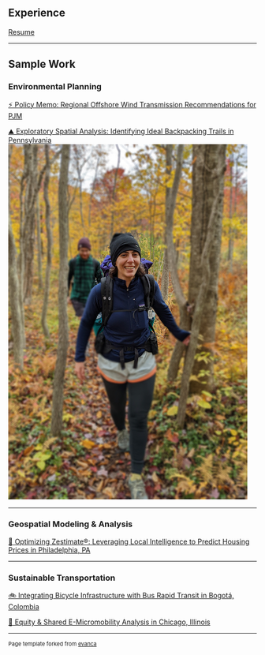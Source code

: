 ## Experience
[Resume](/pdf/Ringer-Alexa-Resume-2024.pdf)

---

## Sample Work

### Environmental Planning

[⚡ Policy Memo: Regional Offshore Wind Transmission Recommendations for PJM](/pdf/Transmission_Memo.pdf)

[⛰️ Exploratory Spatial Analysis: Identifying Ideal Backpacking Trails in Pennsylvania](/pdf/GIS_Maps.pdf)
<img src="images/Trail_Thumbnail.jpg?raw=true"/>

---

### Geospatial Modeling & Analysis

[🏡 Optimizing Zestimate®: Leveraging Local Intelligence to Predict Housing Prices in Philadelphia, PA](/LFrances_ARinger_Midterm.html)

---

### Sustainable Transportation

[🚲 Integrating Bicycle Infrastructure with Bus Rapid Transit in Bogotá, Colombia](/pdf/Bogota-Bike-Bus-small.pdf)


[🛴 Equity & Shared E-Micromobility Analysis in Chicago, Illinois](/pdf/PxN_Micromobility.pdf)



---
<p style="font-size:11px">Page template forked from <a href="https://github.com/evanca/quick-portfolio">evanca</a></p>
<!-- Remove above link if you don't want to attibute -->
